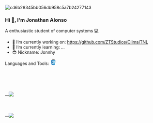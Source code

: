 ![cd6b28345bb056db958c5a7b24277143](https://user-images.githubusercontent.com/71142996/175819217-aeb9b029-c3df-438a-9e56-5c0b086697c5.gif)
### Hi 👋, I'm Jonathan Alonso
A enthusiastic student of computer systems :computer: 

- 🔭 I’m currently working on: https://github.com/ZTStudios/ClimaITNL
- 🌱 I’m currently learning: ...
- :sunglasses: Nickname: Jonnhy

Languages and Tools:
<code><img height="20" src="https://raw.githubusercontent.com/github/explore/80688e429a7d4ef2fca1e82350fe8e3517d3494d/topics/css/css.png"><code>
  
  <!--
https://www.w3schools.com/cs/ , https://www.w3schools.com/css/ , https://www.w3.org/html/ , https://www.java.com/ , https://getbootstrap.com/ , https://www.figma.com/ ,
-->
  
<a href="https://github.com/anuraghazra/github-readme-stats">
  <img align="center" src="https://github-readme-stats.vercel.app/api/top-langs/?username=JonathanAL003&layout=compact&theme=tokyonight"/>
</a>
  
<a href="https://github.com/anuraghazra/convoychat">
  <img align="center" src="https://github-readme-stats.vercel.app/api?username=JonathanAL003&theme=tokyonight&include_all_commits=yes&show_icons=yes"/>
</a>
 <!-- 
[![Top Langs](https://github-readme-stats.vercel.app/api/top-langs/?username=JonathanAL003&layout=compact&theme=tokyonight)](https://github.com/anuraghazra/github-readme-stats)

[![Anurag's GitHub stats](https://github-readme-stats.vercel.app/api?username=JonathanAL003&theme=tokyonight&include_all_commits=yes&show_icons=yes)](https://github.com/anuraghazra/github-readme-stats)-->

  <a href="https://git.io/streak-stats">
    <img align="center" src"http://github-readme-streak-stats.herokuapp.com?user=JonathanAL003&theme=tokyonight_duo&date_format=j%20M%5B%20Y%5D&border=FFFFFF"/>
  </a>
  
<!--[![GitHub Streak](http://github-readme-streak-stats.herokuapp.com?user=JonathanAL003&theme=tokyonight_duo&date_format=j%20M%5B%20Y%5D&border=FFFFFF)](https://git.io/streak-stats)-->
<!--
**JonathanAL003/JonathanAL003** is a ✨ _special_ ✨ repository because its `README.md` (this file) appears on your GitHub profile.
Here are some ideas to get you started:
- 🔭 I’m currently working on ...
- 🌱 I’m currently learning ...
- 👯 I’m looking to collaborate on ...
- 🤔 I’m looking for help with ...
- 💬 Ask me about ...
- 📫 How to reach me: ...
- ⚡
-->
